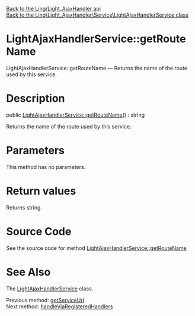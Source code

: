 [Back to the Ling/Light_AjaxHandler api](https://github.com/lingtalfi/Light_AjaxHandler/blob/master/doc/api/Ling/Light_AjaxHandler.md)<br>
[Back to the Ling\Light_AjaxHandler\Service\LightAjaxHandlerService class](https://github.com/lingtalfi/Light_AjaxHandler/blob/master/doc/api/Ling/Light_AjaxHandler/Service/LightAjaxHandlerService.md)


LightAjaxHandlerService::getRouteName
================



LightAjaxHandlerService::getRouteName — Returns the name of the route used by this service.




Description
================


public [LightAjaxHandlerService::getRouteName](https://github.com/lingtalfi/Light_AjaxHandler/blob/master/doc/api/Ling/Light_AjaxHandler/Service/LightAjaxHandlerService/getRouteName.md)() : string




Returns the name of the route used by this service.




Parameters
================

This method has no parameters.


Return values
================

Returns string.








Source Code
===========
See the source code for method [LightAjaxHandlerService::getRouteName](https://github.com/lingtalfi/Light_AjaxHandler/blob/master/Service/LightAjaxHandlerService.php#L118-L128)


See Also
================

The [LightAjaxHandlerService](https://github.com/lingtalfi/Light_AjaxHandler/blob/master/doc/api/Ling/Light_AjaxHandler/Service/LightAjaxHandlerService.md) class.

Previous method: [getServiceUrl](https://github.com/lingtalfi/Light_AjaxHandler/blob/master/doc/api/Ling/Light_AjaxHandler/Service/LightAjaxHandlerService/getServiceUrl.md)<br>Next method: [handleViaRegisteredHandlers](https://github.com/lingtalfi/Light_AjaxHandler/blob/master/doc/api/Ling/Light_AjaxHandler/Service/LightAjaxHandlerService/handleViaRegisteredHandlers.md)<br>

